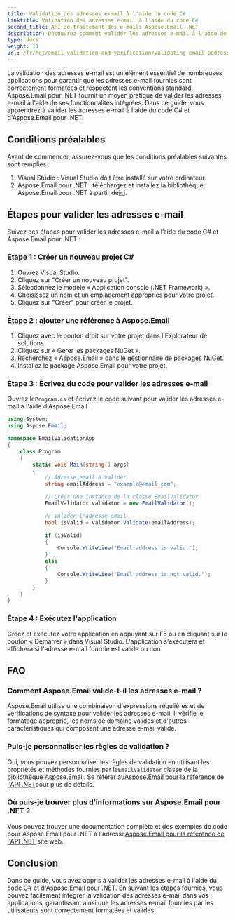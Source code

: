 ```yaml
---
title: Validation des adresses e-mail à l'aide du code C#
linktitle: Validation des adresses e-mail à l'aide du code C#
second_title: API de traitement des e-mails Aspose.Email .NET
description: Découvrez comment valider les adresses e-mail à l'aide de C# et Aspose.Email pour .NET. Assurez des données de courrier électronique précises dans vos applications.
type: docs
weight: 11
url: /fr/net/email-validation-and-verification/validating-email-addresses-using-csharp-code/
---
```


La validation des adresses e-mail est un élément essentiel de nombreuses applications pour garantir que les adresses e-mail fournies sont correctement formatées et respectent les conventions standard. Aspose.Email pour .NET fournit un moyen pratique de valider les adresses e-mail à l'aide de ses fonctionnalités intégrées. Dans ce guide, vous apprendrez à valider les adresses e-mail à l'aide du code C# et d'Aspose.Email pour .NET.

## Conditions préalables

Avant de commencer, assurez-vous que les conditions préalables suivantes sont remplies :

1. Visual Studio : Visual Studio doit être installé sur votre ordinateur.
2.  Aspose.Email pour .NET : téléchargez et installez la bibliothèque Aspose.Email pour .NET à partir de[ici](https://releases.aspose.com/email/net).

## Étapes pour valider les adresses e-mail

Suivez ces étapes pour valider les adresses e-mail à l’aide du code C# et Aspose.Email pour .NET :

### Étape 1 : Créer un nouveau projet C#

1. Ouvrez Visual Studio.
2. Cliquez sur "Créer un nouveau projet".
3. Sélectionnez le modèle « Application console (.NET Framework) ».
4. Choisissez un nom et un emplacement appropriés pour votre projet.
5. Cliquez sur "Créer" pour créer le projet.

### Étape 2 : ajouter une référence à Aspose.Email

1. Cliquez avec le bouton droit sur votre projet dans l'Explorateur de solutions.
2. Cliquez sur « Gérer les packages NuGet ».
3. Recherchez « Aspose.Email » dans le gestionnaire de packages NuGet.
4. Installez le package Aspose.Email pour votre projet.

### Étape 3 : Écrivez du code pour valider les adresses e-mail

 Ouvrez le`Program.cs` et écrivez le code suivant pour valider les adresses e-mail à l'aide d'Aspose.Email :

```csharp
using System;
using Aspose.Email;

namespace EmailValidationApp
{
    class Program
    {
        static void Main(string[] args)
        {
            // Adresse email à valider
            string emailAddress = "example@email.com";

            // Créer une instance de la classe EmailValidator
            EmailValidator validator = new EmailValidator();

            // Valider l'adresse email
            bool isValid = validator.Validate(emailAddress);

            if (isValid)
            {
                Console.WriteLine("Email address is valid.");
            }
            else
            {
                Console.WriteLine("Email address is not valid.");
            }
        }
    }
}
```

### Étape 4 : Exécutez l'application

Créez et exécutez votre application en appuyant sur F5 ou en cliquant sur le bouton « Démarrer » dans Visual Studio. L'application s'exécutera et affichera si l'adresse e-mail fournie est valide ou non.

## FAQ

### Comment Aspose.Email valide-t-il les adresses e-mail ?

Aspose.Email utilise une combinaison d'expressions régulières et de vérifications de syntaxe pour valider les adresses e-mail. Il vérifie le formatage approprié, les noms de domaine valides et d'autres caractéristiques qui composent une adresse e-mail valide.

### Puis-je personnaliser les règles de validation ?

 Oui, vous pouvez personnaliser les règles de validation en utilisant les propriétés et méthodes fournies par le`EmailValidator` classe de la bibliothèque Aspose.Email. Se référer au[Aspose.Email pour la référence de l'API .NET](https://reference.aspose.com/email/net/aspose.email/tools/emailvalidator)pour plus de détails.

### Où puis-je trouver plus d’informations sur Aspose.Email pour .NET ?

 Vous pouvez trouver une documentation complète et des exemples de code pour Aspose.Email pour .NET à l'adresse[Aspose.Email pour la référence de l'API .NET](https://reference.aspose.com/email/net) site web.

## Conclusion

Dans ce guide, vous avez appris à valider les adresses e-mail à l'aide du code C# et d'Aspose.Email pour .NET. En suivant les étapes fournies, vous pouvez facilement intégrer la validation des adresses e-mail dans vos applications, garantissant ainsi que les adresses e-mail fournies par les utilisateurs sont correctement formatées et valides.